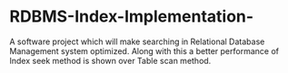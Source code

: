 # RDBMS-Index-Implementation-
A software project which will make searching in Relational Database Management system optimized. Along with this a better performance of Index seek method is shown over Table scan method. 
